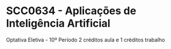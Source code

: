 # SCC0634 - Aplicações de Inteligência Artificial
Optativa Eletiva - 10º Período
2 créditos aula e 1 créditos trabalho
